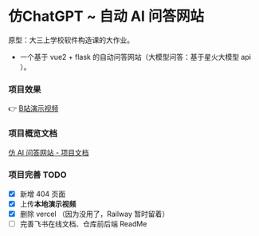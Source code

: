 # 仿ChatGPT ~ 自动 AI 问答网站
原型：大三上学校软件构造课的大作业。

- 一个基于 vue2 + flask 的自动问答网站（大模型问答：基于星火大模型 api ）。

### 项目效果

👉 [B站演示视频 ](https://www.bilibili.com/video/BV1ich9zgEYT/?vd_source=e6ad56878563fdf06a045faacc737ab8)

### 项目概览文档

[仿 AI 问答网站 - 项目文档](https://eaa09rs0yqa.feishu.cn/wiki/N0WPw3uebihTFGkwJfEcyHGinXg?from=from_copylink)

### 项目完善 TODO

- [x] 新增 404 页面
- [x] 上传**本地演示视频**
- [x] 删除 vercel （因为没用了，Railway 暂时留着）
- [ ] 完善飞书在线文档、仓库前后端 ReadMe
